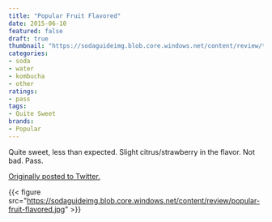 ```yaml
---
title: "Popular Fruit Flavored"
date: 2015-06-10
featured: false
draft: true
thumbnail: "https://sodaguideimg.blob.core.windows.net/content/review/thumbs/popular-fruit-flavored.jpg"
categories:
- soda
- water
- kombucha
- other
ratings:
- pass
tags:
- Quite Sweet
brands:
- Popular
---
```


Quite sweet, less than expected. Slight citrus/strawberry in the flavor. Not bad. Pass.

[Originally posted to Twitter.](https://twitter.com/Cavorter/status/608705950678011904)

{{< figure src="https://sodaguideimg.blob.core.windows.net/content/review/popular-fruit-flavored.jpg" >}}


